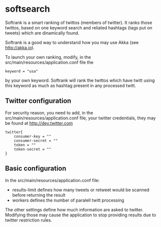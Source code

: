 softsearch
==========

Softrank is a smart ranking of twittos (members of twitter). It ranks those twittos, based on one keyword search and reliated hashtags (tags put on tweets) which are dinamically found.

Softrank is a good way to understand how you may use Akka (see http://akka.io).

To launch your own ranking, modify, in the src/main/resources/application.conf file the 

```keyword = "usa"```

by your own keyword. Softrank will rank the twittos which have twitt using this keyword as much as hashtag present in any processed twitt.

Twitter configuration
---------------------
For security reason, you need to add, in the src/main/resources/application.conf file, your twitter credentials, they may be found at http://dev.twitter.com
```
twitter{
    consumer-key = ""
    consumer-secret = ""
    token = ""
    token-secret = ""
}
```
Basic configuration
-------------------

In the src/main/resources/application.conf file: 
  - results-limit defines how many tweets or retweet would be scanned before returning the result
  - workers defines the number of paralell twitt processing

The other settings define how much information are asked to twitter. Modifying those may cause the application to stop providing results due to twitter restriction rules.
